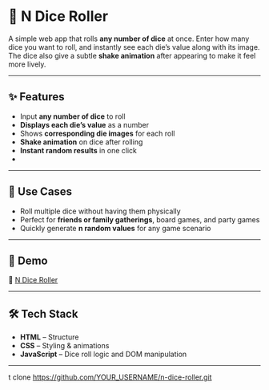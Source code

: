  # 🎲 N Dice Roller  

A simple web app that rolls **any number of dice** at once. Enter how many dice you want to roll, and instantly see each die’s value along with its image. The dice also give a subtle **shake animation** after appearing to make it feel more lively.  

---

## ✨ Features  

- Input **any number of dice** to roll  
- **Displays each die’s value** as a number  
- Shows **corresponding die images** for each roll  
- **Shake animation** on dice after rolling  
- **Instant random results** in one click
- 
---

## 🎯 Use Cases  

- Roll multiple dice without having them physically  
- Perfect for **friends or family gatherings**, board games, and party games  
- Quickly generate **n random values** for any game scenario  

---

## 🚀 Demo  

🔗 [N Dice Roller]()

---

## 🛠️ Tech Stack  

- **HTML** – Structure  
- **CSS** – Styling & animations  
- **JavaScript** – Dice roll logic and DOM manipulation  

---

 t clone https://github.com/YOUR_USERNAME/n-dice-roller.git
